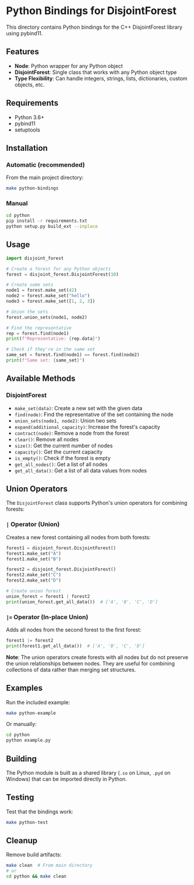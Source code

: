 # Python Bindings for DisjointForest

This directory contains Python bindings for the C++ DisjointForest library using pybind11.

## Features

- **Node**: Python wrapper for any Python object
- **DisjointForest**: Single class that works with any Python object type
- **Type Flexibility**: Can handle integers, strings, lists, dictionaries, custom objects, etc.

## Requirements

- Python 3.6+
- pybind11
- setuptools

## Installation

### Automatic (recommended)
From the main project directory:
```bash
make python-bindings
```

### Manual
```bash
cd python
pip install -r requirements.txt
python setup.py build_ext --inplace
```

## Usage

```python
import disjoint_forest

# Create a forest for any Python objects
forest = disjoint_forest.DisjointForest(10)

# Create some sets
node1 = forest.make_set(42)
node2 = forest.make_set("hello")
node3 = forest.make_set([1, 2, 3])

# Union the sets
forest.union_sets(node1, node2)

# Find the representative
rep = forest.find(node1)
print(f"Representative: {rep.data}")

# Check if they're in the same set
same_set = forest.find(node1) == forest.find(node2)
print(f"Same set: {same_set}")
```

## Available Methods

### DisjointForest

- `make_set(data)`: Create a new set with the given data
- `find(node)`: Find the representative of the set containing the node
- `union_sets(node1, node2)`: Union two sets
- `expand(additional_capacity)`: Increase the forest's capacity
- `contract(node)`: Remove a node from the forest
- `clear()`: Remove all nodes
- `size()`: Get the current number of nodes
- `capacity()`: Get the current capacity
- `is_empty()`: Check if the forest is empty
- `get_all_nodes()`: Get a list of all nodes
- `get_all_data()`: Get a list of all data values from nodes

## Union Operators

The `DisjointForest` class supports Python's union operators for combining forests:

### `|` Operator (Union)
Creates a new forest containing all nodes from both forests:
```python
forest1 = disjoint_forest.DisjointForest()
forest1.make_set("A")
forest1.make_set("B")

forest2 = disjoint_forest.DisjointForest()
forest2.make_set("C")
forest2.make_set("D")

# Create union forest
union_forest = forest1 | forest2
print(union_forest.get_all_data())  # ['A', 'B', 'C', 'D']
```

### `|=` Operator (In-place Union)
Adds all nodes from the second forest to the first forest:
```python
forest1 |= forest2
print(forest1.get_all_data())  # ['A', 'B', 'C', 'D']
```

**Note**: The union operators create forests with all nodes but do not preserve the union relationships between nodes. They are useful for combining collections of data rather than merging set structures.

## Examples

Run the included example:
```bash
make python-example
```

Or manually:
```bash
cd python
python example.py
```

## Building

The Python module is built as a shared library (`.so` on Linux, `.pyd` on Windows) that can be imported directly in Python.

## Testing

Test that the bindings work:
```bash
make python-test
```

## Cleanup

Remove build artifacts:
```bash
make clean  # From main directory
# or
cd python && make clean
``` 